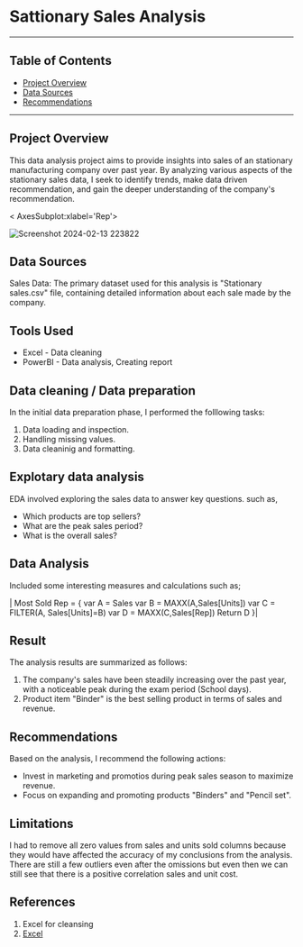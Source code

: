 # Sattionary Sales Analysis
----
## Table of Contents

- [Project Overview](#project-overview)
- [Data Sources](#data-sources)
- [Recommendations](#recommendations)

----

## Project Overview

This data analysis project aims to provide insights into sales of an stationary manufacturing company over past year. By analyzing various aspects of the stationary sales data, I seek to identify trends, make data driven recommendation, and gain the deeper understanding of the company's recommendation.

< AxesSubplot:xlabel='Rep'>

![Screenshot 2024-02-13 223822](https://github.com/Devika-0R/Stationary_sales/assets/153339996/e09eb6e0-914e-45ea-96ae-aa0a1dd40508)

## Data Sources

Sales Data: The primary dataset used for this analysis is "Stationary sales.csv" file, containing detailed information about each sale made by the company.

## Tools Used

- Excel - Data cleaning
- PowerBI - Data analysis, Creating report

## Data cleaning / Data preparation

In the initial data preparation phase, I performed the folllowing tasks:
 1. Data loading and inspection.
 2. Handling missing values.
 3. Data cleaninig and formatting.

## Explotary data analysis
EDA involved exploring the sales data to answer key questions. such as,

- Which products are top sellers?
- What are the peak sales period?
- What is the overall sales?

## Data Analysis
Included some interesting measures and calculations such as;


| Most Sold Rep = 
{
var A = Sales
var B = MAXX(A,Sales[Units])
var C = FILTER(A, Sales[Units]=B)
var D = MAXX(C,Sales[Rep])
Return D
}|



## Result

The analysis results are summarized as follows:
1. The company's sales have been steadily increasing over the past year, with a noticeable peak during the exam period (School days).
2. Product item "Binder" is the best selling product in terms of sales and revenue.

## Recommendations

Based on the analysis, I recommend the following actions:
- Invest in marketing and promotios during peak sales season to maximize revenue.
- Focus on expanding and promoting products "Binders" and "Pencil set".

## Limitations

I had to remove all zero values from sales and units sold columns because they would have affected the accuracy of my conclusions from the analysis. There are still a few outliers even after the omissions but even then we can still see that there is a positive correlation sales and unit cost.

## References

1. Excel for cleansing
2. [Excel](www.microsoft.com)




